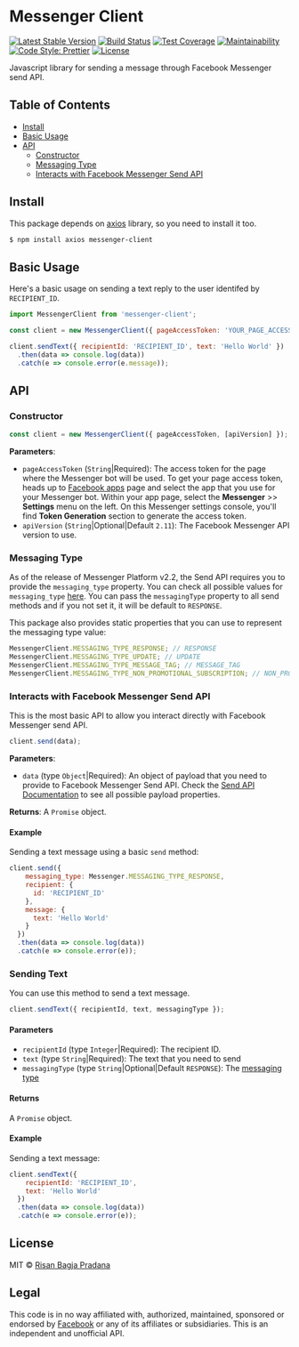 # Messenger Client

[![Latest Stable Version](https://img.shields.io/npm/v/messenger-client.svg?style=flat-square)](https://www.npmjs.com/package/messenger-client)
[![Build Status](https://img.shields.io/travis/risan/messenger-client.svg?style=flat-square)](https://travis-ci.org/risan/messenger-client)
[![Test Coverage](https://img.shields.io/codeclimate/c/risan/messenger-client.svg?style=flat-square)](https://codeclimate.com/github/risan/messenger-client/test_coverage)
[![Maintainability](https://img.shields.io/codeclimate/maintainability/risan/messenger-client.svg?style=flat-square)](https://codeclimate.com/github/risan/messenger-client/maintainability)
[![Code Style: Prettier](https://img.shields.io/badge/code_style-prettier-ff69b4.svg?style=flat-square)](https://github.com/risan/messenger-client)
[![License](https://img.shields.io/npm/l/messenger-client.svg?style=flat-square)](https://www.npmjs.com/package/messenger-client)

Javascript library for sending a message through Facebook Messenger send API.

## Table of Contents

* [Install](#install)
* [Basic Usage](#basic-usage)
* [API](#api)
    * [Constructor](#constructor)
    * [Messaging Type](#messaging-type)
    * [Interacts with Facebook Messenger Send API](#interacts-with-facebook-messenger-send-api)

## Install

This package depends on [axios](https://github.com/axios/axios) library, so you need to install it too.

```bash
$ npm install axios messenger-client
```

## Basic Usage

Here's a basic usage on sending a text reply to the user identifed by `RECIPIENT_ID`.

```js
import MessengerClient from 'messenger-client';

const client = new MessengerClient({ pageAccessToken: 'YOUR_PAGE_ACCESS_TOKEN' });

client.sendText({ recipientId: 'RECIPIENT_ID', text: 'Hello World' })
  .then(data => console.log(data))
  .catch(e => console.error(e.message));
```

## API

### Constructor

```js
const client = new MessengerClient({ pageAccessToken, [apiVersion] });
```

**Parameters**:
- `pageAccessToken` (`String`|Required): The access token for the page where the Messenger bot will be used. To get your page access token, heads up to [Facebook apps](https://developers.facebook.com/apps) page and select the app that you use for your Messenger bot. Within your app page, select the **Messenger** >> **Settings** menu on the left. On this Messenger settings console, you'll find **Token Generation** section to generate the access token.
- `apiVersion` (`String`|Optional|Default `2.11`): The Facebook Messenger API version to use.

### Messaging Type

As of the release of Messenger Platform v2.2, the Send API requires you to provide the `messaging_type` property. You can check all possible values for `messaging_type` [here](https://developers.facebook.com/docs/messenger-platform/send-messages#messaging_types). You can pass the `messagingType` property to all send methods and if you not set it, it will be default to `RESPONSE`.

This package also provides static properties that you can use to represent the messaging type value:

```js
MessengerClient.MESSAGING_TYPE_RESPONSE; // RESPONSE
MessengerClient.MESSAGING_TYPE_UPDATE; // UPDATE
MessengerClient.MESSAGING_TYPE_MESSAGE_TAG; // MESSAGE_TAG
MessengerClient.MESSAGING_TYPE_NON_PROMOTIONAL_SUBSCRIPTION; // NON_PROMOTIONAL_SUBSCRIPTION
```

### Interacts with Facebook Messenger Send API

This is the most basic API to allow you interact directly with Facebook Messenger send API.

```js
client.send(data);
```

**Parameters**:
- `data` (type `Object`|Required): An object of payload that you need to provide to Facebook Messenger Send API. Check the [Send API Documentation](https://developers.facebook.com/docs/messenger-platform/reference/send-api/#payload) to see all possible payload properties.

**Returns**: A `Promise` object.

#### Example

Sending a text message using a basic `send` method:

```js
client.send({
    messaging_type: Messenger.MESSAGING_TYPE_RESPONSE,
    recipient: {
      id: 'RECIPIENT_ID'
    },
    message: {
      text: 'Hello World'
    }
  })
  .then(data => console.log(data))
  .catch(e => console.error(e));
```

### Sending Text

You can use this method to send a text message.

```js
client.sendText({ recipientId, text, messagingType });
```

#### Parameters
- `recipientId` (type `Integer`|Required): The recipient ID.
- `text` (type `String`|Required): The text that you need to send
- `messagingType` (type `String`|Optional|Default `RESPONSE`): The [messaging type](#messaging-type)

#### Returns
A `Promise` object.

#### Example

Sending a text message:

```js
client.sendText({
    recipientId: 'RECIPIENT_ID',
    text: 'Hello World'
  })
  .then(data => console.log(data))
  .catch(e => console.error(e));
```

## License

MIT © [Risan Bagja Pradana](https://risan.io)

## Legal

This code is in no way affiliated with, authorized, maintained, sponsored or endorsed by [Facebook](https://www.facebook.com) or any of its affiliates or subsidiaries. This is an independent and unofficial API.
